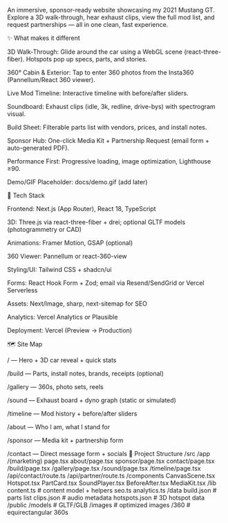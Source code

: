 
An immersive, sponsor-ready website showcasing my 2021 Mustang GT. Explore a 3D walk-through, hear exhaust clips, view the full mod list, and request partnerships — all in one clean, fast experience.

✨ What makes it different

3D Walk-Through: Glide around the car using a WebGL scene (react-three-fiber). Hotspots pop up specs, parts, and stories.

360° Cabin & Exterior: Tap to enter 360 photos from the Insta360 (Pannellum/React 360 viewer).

Live Mod Timeline: Interactive timeline with before/after sliders.

Soundboard: Exhaust clips (idle, 3k, redline, drive-bys) with spectrogram visual.

Build Sheet: Filterable parts list with vendors, prices, and install notes.

Sponsor Hub: One-click Media Kit + Partnership Request (email form + auto-generated PDF).

Performance First: Progressive loading, image optimization, Lighthouse ≥90.

Demo/GIF Placeholder: docs/demo.gif (add later)

🧠 Tech Stack

Frontend: Next.js (App Router), React 18, TypeScript

3D: Three.js via react-three-fiber + drei; optional GLTF models (photogrammetry or CAD)

Animations: Framer Motion, GSAP (optional)

360 Viewer: Pannellum or react-360-view

Styling/UI: Tailwind CSS + shadcn/ui

Forms: React Hook Form + Zod; email via Resend/SendGrid or Vercel Serverless

Assets: Next/Image, sharp, next-sitemap for SEO

Analytics: Vercel Analytics or Plausible

Deployment: Vercel (Preview → Production)

🗺️ Site Map

/ — Hero + 3D car reveal + quick stats

/build — Parts, install notes, brands, receipts (optional)

/gallery — 360s, photo sets, reels

/sound — Exhaust board + dyno graph (static or simulated)

/timeline — Mod history + before/after sliders

/about — Who I am, what I stand for

/sponsor — Media kit + partnership form

/contact — Direct message form + socials
📁 Project Structure
/src
  /app
    /(marketing)
      page.tsx
      about/page.tsx
      sponsor/page.tsx
      contact/page.tsx
    /build/page.tsx
    /gallery/page.tsx
    /sound/page.tsx
    /timeline/page.tsx
    /api/contact/route.ts
    /api/partner/route.ts
  /components
    CanvasScene.tsx
    Hotspot.tsx
    PartCard.tsx
    SoundPlayer.tsx
    BeforeAfter.tsx
    MediaKit.tsx
  /lib
    content.ts            # content model + helpers
    seo.ts
    analytics.ts
  /data
    build.json            # parts list
    clips.json            # audio metadata
    hotspots.json         # 3D hotspot data
/public
  /models                 # GLTF/GLB
  /images                 # optimized images
  /360                    # equirectangular 360s

